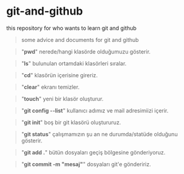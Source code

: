 # git-and-github
this repository for who wants to learn git and github

>some advice and documents for git and github

> "**pwd**" nerede/hangi klasörde olduğumuzu gösterir. 

> "**ls**" bulunulan ortamdaki klasörleri sıralar. 

> "**cd**" klasörün içerisine gireriz. 

>"**clear**" ekranı temizler.

>"**touch**" yeni bir klasör oluşturur. 

>"**git config --list**" kullanıcı adımız ve mail adresimiizi içerir.

>"**git init**" boş bir git klasörü oluştururuz. 

>"**git status**" çalışmamızın şu an ne durumda/statüde olduğunu gösterir.

>"**git add .**" bütün dosyaları geçiş bölgesine gönderiyoruz.

>"**git commit -m "mesaj"**" dosyaları git'e göndeririz.

>
